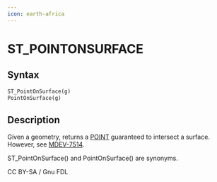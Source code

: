 ```yaml
---
icon: earth-africa
---
```


# ST\_POINTONSURFACE

## Syntax

```sql
ST_PointOnSurface(g)
PointOnSurface(g)
```

## Description

Given a geometry, returns a [POINT](point.md) guaranteed to intersect a surface. However, see [MDEV-7514](https://jira.mariadb.org/browse/MDEV-7514).

ST\_PointOnSurface() and PointOnSurface() are synonyms.

CC BY-SA / Gnu FDL
